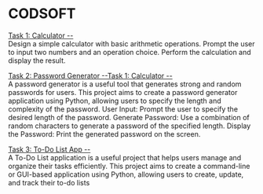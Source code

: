 # CODSOFT

<a href = "https://github.com/UTSAVS26/CODSOFT/tree/main/Calculator">Task 1: Calculator --</a><br>
Design a simple calculator with basic arithmetic operations. Prompt the user to input two numbers and an operation choice. Perform the calculation and display the result.

<a href = "[https://github.com/UTSAVS26/CODSOFT/tree/main/Calculator](https://github.com/UTSAVS26/CODSOFT/tree/main/Password%20Generator)">Task 2: Password Generator --Task 1: Calculator --</a><br>
A password generator is a useful tool that generates strong and random passwords for users. This project aims to create a password generator application using Python, allowing users to specify the length and complexity of the password.
User Input: Prompt the user to specify the desired length of the password.
Generate Password: Use a combination of random characters to generate a password of the specified length.
Display the Password: Print the generated password on the screen.

<a href = "https://github.com/UTSAVS26/CODSOFT/tree/main/To-Do%20List">Task 3: To-Do List App --</a><br>
A To-Do List application is a useful project that helps users manage and organize their tasks efficiently. This project aims to create a command-line or GUI-based application using Python, allowing users to create, update, and track their to-do lists
